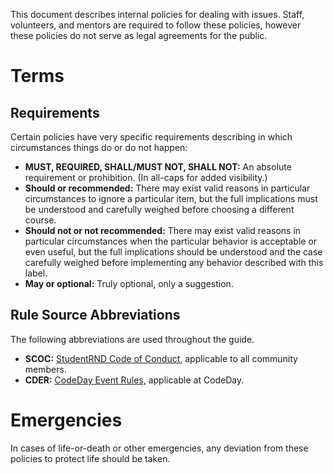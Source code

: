 This document describes internal policies for dealing with issues. Staff, volunteers, and mentors are required to follow these policies, however these policies do not serve as legal agreements for the public.

# Terms

## Requirements

Certain policies have very specific requirements describing in which circumstances things do or do not happen:

* **MUST, REQUIRED, SHALL/MUST NOT, SHALL NOT:** An absolute requirement or prohibition. \(In all-caps for added visibility.\)
* **Should or recommended:** There may exist valid reasons in particular circumstances to ignore a particular item, but the full implications must be understood and carefully weighed before choosing a different course.
* **Should not or not recommended:** There may exist valid reasons in particular circumstances when the particular behavior is acceptable or even useful, but the full implications should be understood and the case carefully weighed before implementing any behavior described with this label.
* **May or optional:** Truly optional, only a suggestion.

## Rule Source Abbreviations

The following abbreviations are used throughout the guide.

* **SCOC:** [StudentRND Code of Conduct,](https://srnd.org/conduct) applicable to all community members.
* **CDER:** [CodeDay Event Rules,](https://codeday.org/rules) applicable at CodeDay.

# Emergencies

In cases of life-or-death or other emergencies, any deviation from these policies to protect life should be taken.

